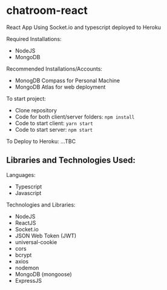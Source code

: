 # chatroom-react
React App Using Socket.io and typescript deployed to Heroku

Required Installations:
- NodeJS
- MongoDB

Recommended Installations/Accounts:
- MonogDB Compass for Personal Machine
- MongoDB Atlas for web deployment

To start project:
- Clone repository
- Code for both client/server folders:
``` npm install ```
- Code to start client:
``` yarn start ```
- Code to start server:
``` npm start ```

To Deploy to Heroku:
...TBC

## Libraries and Technologies Used:
Languages:
- Typescript
- Javascript

Technologies and Libraries:
- NodeJS
- ReactJS
- Socket.io
- JSON Web Token (JWT)
- universal-cookie
- cors
- bcrypt
- axios
- nodemon
- MongoDB (mongoose)
- ExpressJS


